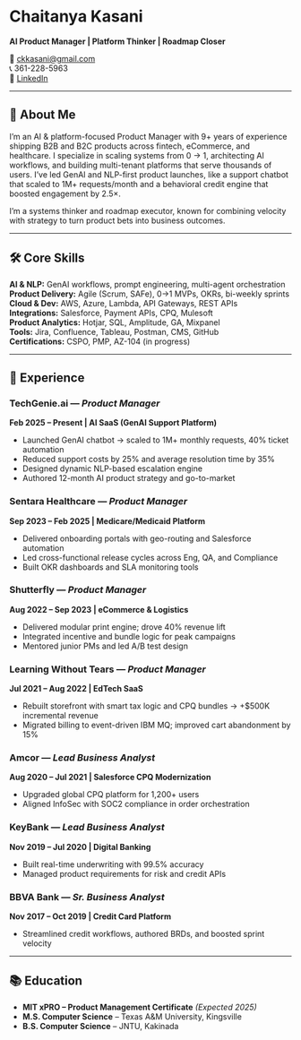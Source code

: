 # Chaitanya Kasani

**AI Product Manager | Platform Thinker | Roadmap Closer**

📧 [ckkasani@gmail.com](mailto:ckkasani@gmail.com)  
📞 361-228-5963  
🔗 [LinkedIn](https://www.linkedin.com/in/chaitanyakproductconsultant/)  


---

## 🚀 About Me
I’m an AI & platform-focused Product Manager with 9+ years of experience shipping B2B and B2C products across fintech, eCommerce, and healthcare. I specialize in scaling systems from 0 → 1, architecting AI workflows, and building multi-tenant platforms that serve thousands of users. I’ve led GenAI and NLP-first product launches, like a support chatbot that scaled to 1M+ requests/month and a behavioral credit engine that boosted engagement by 2.5×.

I’m a systems thinker and roadmap executor, known for combining velocity with strategy to turn product bets into business outcomes.

---

## 🛠️ Core Skills

**AI & NLP:** GenAI workflows, prompt engineering, multi-agent orchestration  
**Product Delivery:** Agile (Scrum, SAFe), 0→1 MVPs, OKRs, bi-weekly sprints  
**Cloud & Dev:** AWS, Azure, Lambda, API Gateways, REST APIs  
**Integrations:** Salesforce, Payment APIs, CPQ, Mulesoft  
**Product Analytics:** Hotjar, SQL, Amplitude, GA, Mixpanel  
**Tools:** Jira, Confluence, Tableau, Postman, CMS, GitHub  
**Certifications:** CSPO, PMP, AZ-104 (in progress)  

---

## 💼 Experience

### TechGenie.ai — *Product Manager*  
**Feb 2025 – Present | AI SaaS (GenAI Support Platform)**  
- Launched GenAI chatbot → scaled to 1M+ monthly requests, 40% ticket automation  
- Reduced support costs by 25% and average resolution time by 35%  
- Designed dynamic NLP-based escalation engine  
- Authored 12-month AI product strategy and go-to-market  

### Sentara Healthcare — *Product Manager*  
**Sep 2023 – Feb 2025 | Medicare/Medicaid Platform**  
- Delivered onboarding portals with geo-routing and Salesforce automation  
- Led cross-functional release cycles across Eng, QA, and Compliance  
- Built OKR dashboards and SLA monitoring tools  

### Shutterfly — *Product Manager*  
**Aug 2022 – Sep 2023 | eCommerce & Logistics**  
- Delivered modular print engine; drove 40% revenue lift  
- Integrated incentive and bundle logic for peak campaigns  
- Mentored junior PMs and led A/B test design  

### Learning Without Tears — *Product Manager*  
**Jul 2021 – Aug 2022 | EdTech SaaS**  
- Rebuilt storefront with smart tax logic and CPQ bundles → +$500K incremental revenue  
- Migrated billing to event-driven IBM MQ; improved cart abandonment by 15%  

### Amcor — *Lead Business Analyst*  
**Aug 2020 – Jul 2021 | Salesforce CPQ Modernization**  
- Upgraded global CPQ platform for 1,200+ users  
- Aligned InfoSec with SOC2 compliance in order orchestration  

### KeyBank — *Lead Business Analyst*  
**Nov 2019 – Jul 2020 | Digital Banking**  
- Built real-time underwriting with 99.5% accuracy  
- Managed product requirements for risk and credit APIs  

### BBVA Bank — *Sr. Business Analyst*  
**Nov 2017 – Oct 2019 | Credit Card Platform**  
- Streamlined credit workflows, authored BRDs, and boosted sprint velocity  

---

## 📚 Education

- **MIT xPRO – Product Management Certificate** *(Expected 2025)*  
- **M.S. Computer Science** – Texas A&M University, Kingsville  
- **B.S. Computer Science** – JNTU, Kakinada
